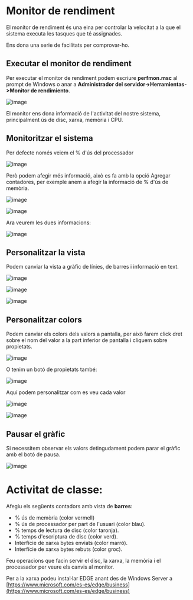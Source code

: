 # Monitor de rendiment

El monitor de rendiment és una eina per controlar la velocitat a la que el sistema executa les tasques que té assignades.

Ens dona una serie de facilitats per comprovar-ho.

## Executar el monitor de rendiment

Per executar el monitor de rendiment podem escriure **perfmon.msc** al prompt de Windows o anar a **Administrador del servidor->Herramientas->Monitor de rendimiento**.

![image](https://github.com/XaSaFa/MP04/assets/110727546/f89c58da-fc68-4d0c-8403-e19a0968d0b0)

El monitor ens dona informació de l'activitat del nostre sistema, principalment ús de disc, xarxa, memòria i CPU.

## Monitoritzar el sistema

Per defecte només veiem el % d'ús del processador

![image](https://github.com/XaSaFa/MP04/assets/110727546/54b5a6ce-ee8b-4bc0-9529-b3f55e58e3d8)

Però podem afegir més informació, això es fa amb la opció Agregar contadores, per exemple anem a afegir la informació de % d'ús de memòria.

![image](https://github.com/XaSaFa/MP04/assets/110727546/85bb4410-b242-4d30-933e-73f1b8a48118)

![image](https://github.com/XaSaFa/MP04/assets/110727546/b011e122-4987-473d-b034-bf569e7b989f)

Ara veurem les dues informacions:

![image](https://github.com/XaSaFa/MP04/assets/110727546/68b59f8d-ae8a-4cf0-a6b3-93729d7ef022)

## Personalitzar la vista

Podem canviar la vista a gràfic de línies, de barres i informació en text.

![image](https://github.com/XaSaFa/MP04/assets/110727546/a8fe1127-ff51-4712-810e-7ac128b201e8)

![image](https://github.com/XaSaFa/MP04/assets/110727546/a7585cf1-45e0-493e-8b4b-8084e18a0bfc)

![image](https://github.com/XaSaFa/MP04/assets/110727546/c01b06fd-38ee-4a6c-8512-d2ad2dc44535)

## Personalitzar colors

Podem canviar els colors dels valors a pantalla, per això farem click dret sobre el nom del valor a la part inferior de pantalla i cliquem sobre propietats.

![image](https://github.com/XaSaFa/MP04/assets/110727546/1576c337-f7f6-45d8-96da-b401639e2ce6)

O tenim un botó de propietats també:

![image](https://github.com/XaSaFa/MP04/assets/110727546/46c25076-9567-4a12-8fff-6b8c339abb07)

Aquí podem personalitzar com es veu cada valor

![image](https://github.com/XaSaFa/MP04/assets/110727546/2844bf9a-a53e-421e-b5c2-02c7f71f05d9)

![image](https://github.com/XaSaFa/MP04/assets/110727546/f4e476cb-57c8-4b97-8ac2-774dd93ea43b)

## Pausar el gràfic

Si necessitem observar els valors detingudament podem parar el gràfic amb el botó de pausa.

![image](https://github.com/XaSaFa/MP04/assets/110727546/1fb99be6-2a13-45d5-955c-faad332e2830)

# **Activitat de classe:**

Afegiu els següents contadors amb vista de **barres**:

- % ús de memòria (color vermell)
- % ús de processador per part de l'usuari (color blau).
- % temps de lectura de disc (color taronja).
- % temps d'escriptura de disc (color verd).
- Interfície de xarxa bytes enviats (color marró).
- Interfície de xarxa bytes rebuts (color groc).

Feu operacions que facin servir el disc, la xarxa, la memòria i el processador per veure els canvis al monitor.

Per a la xarxa podeu instal·lar EDGE anant des de Windows Server a [https://www.microsoft.com/es-es/edge/business](https://www.microsoft.com/es-es/edge/business)
